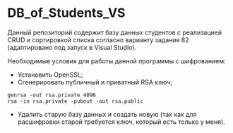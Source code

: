# DB_of_Students_VS
Данный репозиторий содержит базу данных студентов с реализацией CRUD и сортировкой списка согласно варианту задания 82 (адаптировано под запуск в Visual Studio).

Необходимые условия для работы данной программы с шифрованием:
- Установить OpenSSL;
- Сгенерировать публичный и приватный RSA ключ;
```
genrsa -out rsa.private 4096
rsa -in rsa.private -pubout -out rsa.public
```
- Удалить старую базу данных и создать новую (так как для расшифровки старой требуется ключ, который есть только у меня).

